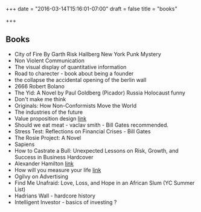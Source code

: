 +++
date = "2016-03-14T15:16:01-07:00"
draft = false
title = "books"

+++

Books
-----

* City of Fire By Garth Risk Hallberg New York Punk Mystery
* Non Violent Communication
* The visual display of quantitative information
* Road to charecter - book about being a founder
* the collapse the accidental opening of the berlin wall
* 2666 Robert Bolano
* The Yid: A Novel by Paul Goldberg (Picador) Russia Holocaust funny
* Don't make me think
* Originals: How Non-Conformists Move the World
* The industries of the future
* Value proposition design [link](http://www.amazon.com/Value-Proposition-Design-Customers-Strategyzer/dp/1118968050/)
* Should we eat meat - vaclav smith - Bill Gates recommended.
* Stress Test: Reflections on Financial Crises - Bill Gates
* The Rosie Project: A Novel
* Sapiens
* How to Castrate a Bull: Unexpected Lessons on Risk, Growth, and Success in Business Hardcover
* Alexander Hamilton [link](https://www.goodreads.com/book/show/16130.Alexander_Hamilton?ac=1&from_search=true)
* How will you measure your life [link](https://www.goodreads.com/book/show/13425570-how-will-you-measure-your-life)
* Ogilvy on Advertising
* Find Me Unafraid: Love, Loss, and Hope in an African Slum (YC Summer List)
* Hadrians Wall - hardcore history
* Intelligent Investor - basics of investing ?

